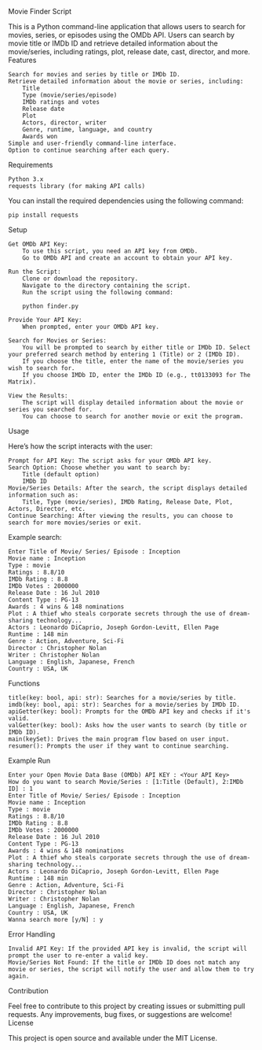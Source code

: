 Movie Finder Script

This is a Python command-line application that allows users to search for movies, series, or episodes using the OMDb API. Users can search by movie title or IMDb ID and retrieve detailed information about the movie/series, including ratings, plot, release date, cast, director, and more.
Features

    Search for movies and series by title or IMDb ID.
    Retrieve detailed information about the movie or series, including:
        Title
        Type (movie/series/episode)
        IMDb ratings and votes
        Release date
        Plot
        Actors, director, writer
        Genre, runtime, language, and country
        Awards won
    Simple and user-friendly command-line interface.
    Option to continue searching after each query.

Requirements

    Python 3.x
    requests library (for making API calls)

You can install the required dependencies using the following command:

    pip install requests

Setup

    Get OMDb API Key:
        To use this script, you need an API key from OMDb.
        Go to OMDb API and create an account to obtain your API key.

    Run the Script:
        Clone or download the repository.
        Navigate to the directory containing the script.
        Run the script using the following command:

        python finder.py

    Provide Your API Key:
        When prompted, enter your OMDb API key.

    Search for Movies or Series:
        You will be prompted to search by either title or IMDb ID. Select your preferred search method by entering 1 (Title) or 2 (IMDb ID).
        If you choose the title, enter the name of the movie/series you wish to search for.
        If you choose IMDb ID, enter the IMDb ID (e.g., tt0133093 for The Matrix).

    View the Results:
        The script will display detailed information about the movie or series you searched for.
        You can choose to search for another movie or exit the program.

Usage

Here’s how the script interacts with the user:

    Prompt for API Key: The script asks for your OMDb API key.
    Search Option: Choose whether you want to search by:
        Title (default option)
        IMDb ID
    Movie/Series Details: After the search, the script displays detailed information such as:
        Title, Type (movie/series), IMDb Rating, Release Date, Plot, Actors, Director, etc.
    Continue Searching: After viewing the results, you can choose to search for more movies/series or exit.

Example search:

    Enter Title of Movie/ Series/ Episode : Inception
    Movie name : Inception
    Type : movie
    Ratings : 8.8/10
    IMDb Rating : 8.8
    IMDb Votes : 2000000
    Release Date : 16 Jul 2010
    Content Type : PG-13
    Awards : 4 wins & 148 nominations
    Plot : A thief who steals corporate secrets through the use of dream-sharing technology...
    Actors : Leonardo DiCaprio, Joseph Gordon-Levitt, Ellen Page
    Runtime : 148 min
    Genre : Action, Adventure, Sci-Fi
    Director : Christopher Nolan
    Writer : Christopher Nolan
    Language : English, Japanese, French
    Country : USA, UK

Functions

    title(key: bool, api: str): Searches for a movie/series by title.
    imdb(key: bool, api: str): Searches for a movie/series by IMDb ID.
    apiGetter(key: bool): Prompts for the OMDb API key and checks if it's valid.
    valGetter(key: bool): Asks how the user wants to search (by title or IMDb ID).
    main(keySet): Drives the main program flow based on user input.
    resumer(): Prompts the user if they want to continue searching.

Example Run

    Enter your Open Movie Data Base (OMDb) API KEY : <Your API Key>
    How do you want to search Movie/Series : [1:Title (Default), 2:IMDb ID] : 1
    Enter Title of Movie/ Series/ Episode : Inception
    Movie name : Inception
    Type : movie
    Ratings : 8.8/10
    IMDb Rating : 8.8
    IMDb Votes : 2000000
    Release Date : 16 Jul 2010
    Content Type : PG-13
    Awards : 4 wins & 148 nominations
    Plot : A thief who steals corporate secrets through the use of dream-sharing technology...
    Actors : Leonardo DiCaprio, Joseph Gordon-Levitt, Ellen Page
    Runtime : 148 min
    Genre : Action, Adventure, Sci-Fi
    Director : Christopher Nolan
    Writer : Christopher Nolan
    Language : English, Japanese, French
    Country : USA, UK
    Wanna search more [y/N] : y

Error Handling

    Invalid API Key: If the provided API key is invalid, the script will prompt the user to re-enter a valid key.
    Movie/Series Not Found: If the title or IMDb ID does not match any movie or series, the script will notify the user and allow them to try again.

Contribution

Feel free to contribute to this project by creating issues or submitting pull requests. Any improvements, bug fixes, or suggestions are welcome!
License

This project is open source and available under the MIT License.

